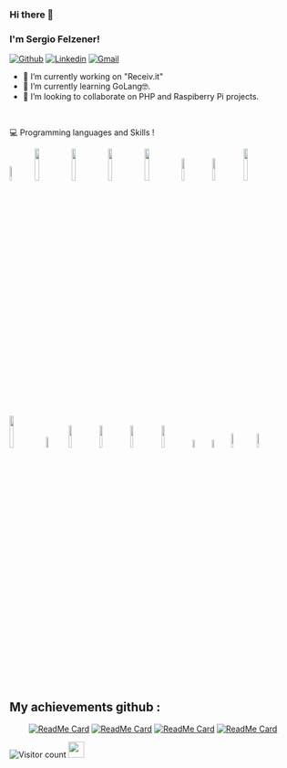 ### Hi there 👋 
### I'm Sergio Felzener!


[![Github](https://img.shields.io/badge/-Github-000?style=flat&logo=Github&logoColor=white)](https://github.com/SergioFelzener)
[![Linkedin](https://img.shields.io/badge/-LinkedIn-blue?style=flat&logo=Linkedin&logoColor=white)](https://www.linkedin.com/in/sergio-felzener-2454aa1a5/)
[![Gmail](https://img.shields.io/badge/-Gmail-c14438?style=flat&logo=Gmail&logoColor=white)](mailto:felzenerdj@gmail.com)

- 🔭 I’m currently working on "Receiv.it" 
- 🌱 I’m currently learning GoLang🤓.
- 👯 I’m looking to collaborate on PHP and Raspiberry Pi projects.


<br />


:computer: Programming languages and Skills ! 
<p>
<img width="8%" src="https://www.vectorlogo.zone/logos/php/php-vertical.svg">
<img width="12%" src="https://www.vectorlogo.zone/logos/laravel/laravel-ar21.svg">
<img width="12%" src="https://www.vectorlogo.zone/logos/javascript/javascript-horizontal.svg">
<img width="12%" src="https://www.vectorlogo.zone/logos/mysql/mysql-ar21.svg">
<img width="12%" src="https://www.vectorlogo.zone/logos/linux/linux-ar21.svg">
<img width="10%" src="https://www.vectorlogo.zone/logos/golang/golang-official.svg">
<img width="10%" src="https://www.vectorlogo.zone/logos/w3_html5/w3_html5-ar21.svg">
<img width="12%" src="https://www.vectorlogo.zone/logos/angular/angular-ar21.svg">
<img width="12%" src="https://www.vectorlogo.zone/logos/raspberrypi/raspberrypi-ar21.svg">
<img width="7%" src="https://www.vectorlogo.zone/logos/python/python-icon.svg">
<img width="10%" src="https://www.vectorlogo.zone/logos/android/android-ar21.svg">
<img width="10%" src="https://www.vectorlogo.zone/logos/kotlinlang/kotlinlang-ar21.svg">
<img width="10%" src="https://www.vectorlogo.zone/logos/java/java-horizontal.svg">
<img width="10%" src="https://www.vectorlogo.zone/logos/gitkraken/gitkraken-ar21.svg">
<img width="6%" src="https://www.vectorlogo.zone/logos/git-scm/git-scm-icon.svg">
<img width="6%" src="https://www.vectorlogo.zone/logos/tailwindcss/tailwindcss-icon.svg">
<img width="8%" src="https://raw.githubusercontent.com/simple-icons/simple-icons/master/icons/owasp.svg">
<img width="8%" src="https://www.vectorlogo.zone/logos/apple/apple-tile.svg">
</p>

## My achievements github :

<div align=center>

[![ReadMe Card](https://github-readme-stats.vercel.app/api/pin/?username=SergioFelzener&repo=Sample-Store-Laravel&theme=radical)](https://github.com/SergioFelzener/Sample-Store-Laravel)
[![ReadMe Card](https://github-readme-stats.vercel.app/api/pin/?username=SergioFelzener&repo=GoProject&theme=great-gatsby)](https://github.com/SergioFelzener/GoProject)
[![ReadMe Card](https://github-readme-stats.vercel.app/api/pin/?username=SergioFelzener&repo=Kanban-Tailwind-CSS&theme=blue-green)](https://github.com/SergioFelzener/Kanban-Tailwind-CSS)
[![ReadMe Card](https://github-readme-stats.vercel.app/api/pin/?username=SergioFelzener&repo=TSIPi4senac&theme=prussian)](https://github.com/SergioFelzener/TSIPi4senac)



</div>

![Visitor count](https://visitor-badge.laobi.icu/badge?page_id=SergioFelzener.SergioFelzener) <img src="https://media.giphy.com/media/dxn6fRlTIShoeBr69N/giphy.gif" width="28">







